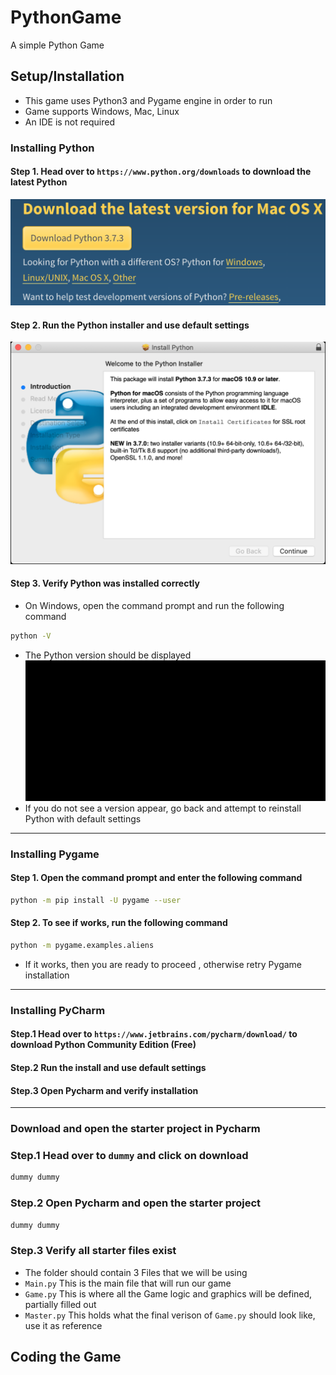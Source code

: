 # PythonGame
A simple Python Game 

## Setup/Installation
- This game uses Python3 and Pygame engine in order to run
- Game supports Windows, Mac, Linux
- An IDE is not required 

### Installing Python
#### Step 1. Head over to `https://www.python.org/downloads` to download the latest Python
![Python](images/Install-python.png)
#### Step 2. Run the Python installer and use default settings
![Python Installer](images/python-installer.png)
#### Step 3. Verify Python was installed correctly
- On Windows, open the command prompt and run the following command
```bash 
python -V
```
- The Python version should be displayed
![Python Version](images/python-version.png)
- If you do not see a version appear, go back and attempt to reinstall Python with default settings
--- 
### Installing Pygame
#### Step 1. Open the command prompt and enter the following command
```bash
python -m pip install -U pygame --user
```
#### Step 2. To see if works, run the following command
```bash
python -m pygame.examples.aliens
```
- If it works, then you are ready to proceed , otherwise retry Pygame installation

--- 

### Installing PyCharm
#### Step.1 Head over to `https://www.jetbrains.com/pycharm/download/` to download Python Community Edition (Free)
#### Step.2 Run the install and use default settings 
#### Step.3 Open Pycharm and verify installation

--- 

### Download and open the starter project in Pycharm
### Step.1 Head over to `dummy` and click on download 
```bash
dummy dummy 
```

### Step.2 Open Pycharm and open the starter project
```bash
dummy dummy 
```

### Step.3 Verify all starter files exist
- The folder should contain 3 Files that we will be using
- `Main.py` This is the main file that will run our game
- `Game.py` This is where all the Game logic and graphics will be defined, partially filled out
- `Master.py` This holds what the final verison of `Game.py` should look like, use it as reference

## Coding the Game







